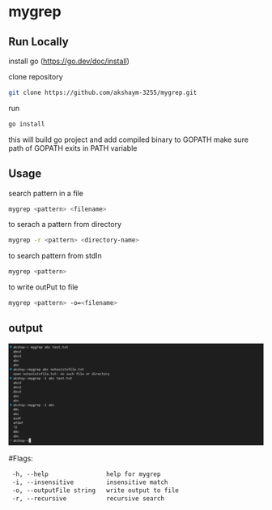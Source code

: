# mygrep

## Run Locally
install go (https://go.dev/doc/install)

clone repository
```sh
git clone https://github.com/akshaym-3255/mygrep.git
```

run 
```sh
go install
```
this will build go project and add compiled binary to GOPATH
make sure path of GOPATH exits in PATH variable

## Usage
search pattern in a file
```sh
mygrep <pattern> <filename>
```
 
 to serach a pattern from directory 
```sh
mygrep -r <pattern> <directory-name>
```

to search pattern from stdIn
```sh
mygrep <pattern>
```

to write outPut to file
```sh 
mygrep <pattern> -o=<filename>
```



## output
![alt output_image](static/grep.png)



#Flags:
 ```
  -h, --help                help for mygrep
  -i, --insensitive         insensitive match
  -o, --outputFile string   write output to file
  -r, --recursive           recursive search
```